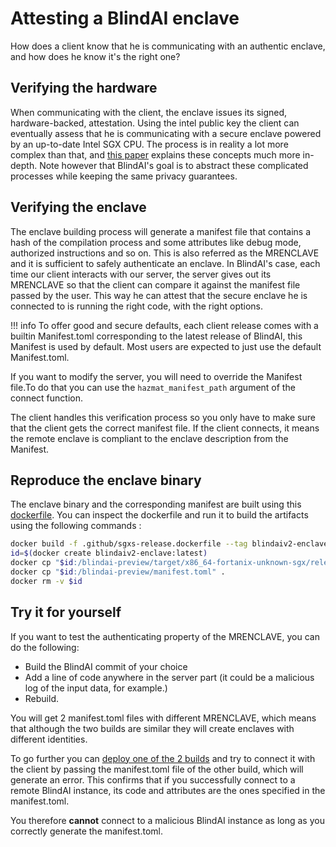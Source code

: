 # Attesting a BlindAI enclave

How does a client know that he is communicating with an authentic enclave, and how does he know it's the right one?

## Verifying the hardware

When communicating with the client, the enclave issues its signed, hardware-backed, attestation. Using the intel public key the client can eventually assess that he is communicating with a secure enclave powered by an up-to-date Intel SGX CPU. The process is in reality a lot more complex than that, and [this paper](https://eprint.iacr.org/2016/086.pdf) explains these concepts much more in-depth. Note however that BlindAI's goal is to abstract these complicated processes while keeping the same privacy guarantees.

## Verifying the enclave

The enclave building process will generate a manifest file that contains a hash of the compilation process and some attributes like debug mode, authorized instructions and so on. This is also referred as the MRENCLAVE and it is sufficient to safely authenticate an enclave. In BlindAI's case, each time our client interacts with our server, the server gives out its MRENCLAVE so that the client can compare it against the manifest file passed by the user. This way he can attest that the secure enclave he is connected to is running the right code, with the right options.

!!! info
    To offer good and secure defaults, each client release comes with a builtin Manifest.toml corresponding to the latest release of BlindAI, this Manifest is used by default. Most users are expected to just use the default Manifest.toml. 
    
If you want to modify the server, you will need to override the Manifest file.To do that you can use the `hazmat_manifest_path` argument of the connect function. 


The client handles this verification process so you only have to make sure that the client gets the correct manifest file. If the client connects, it means the remote enclave is compliant to the enclave description from the Manifest.


## Reproduce the enclave binary

The enclave binary and the corresponding manifest are built using this [dockerfile](https://github.com/mithril-security/blindai-preview/blob/main/.github/sgxs-release.dockerfile). You can inspect the dockerfile and run it to build the artifacts using the following commands :
```bash
docker build -f .github/sgxs-release.dockerfile --tag blindaiv2-enclave:latest .
id=$(docker create blindaiv2-enclave:latest)
docker cp "$id:/blindai-preview/target/x86_64-fortanix-unknown-sgx/release/blindai_server.sgxs" .
docker cp "$id:/blindai-preview/manifest.toml" .
docker rm -v $id
```



## Try it for yourself

If you want to test the authenticating property of the MRENCLAVE, you can do the following:

- Build the BlindAI commit of your choice
- Add a line of code anywhere in the server part (it could be a malicious log of the input data, for example.)
- Rebuild.

You will get 2 manifest.toml files with different MRENCLAVE, which means that although the two builds are similar they will create enclaves with different identities.

To go further you can [deploy one of the 2 builds](../getting-started/installation.md) and try to connect it with the client by passing the manifest.toml file of the other build, which will generate an error. This confirms that if you successfully connect to a remote BlindAI instance, its code and attributes are the ones specified in the manifest.toml.

You therefore **cannot** connect to a malicious BlindAI instance as long as you correctly generate the manifest.toml.